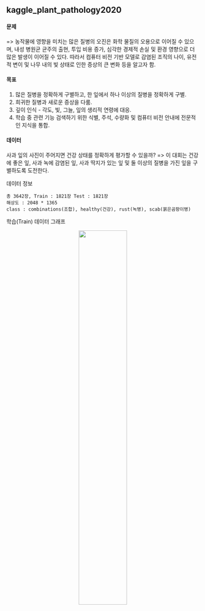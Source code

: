 ## kaggle_plant_pathology2020

#### 문제
=> 농작물에 영향을 미치는 많은 질병의 오진은 화학 물질의 오용으로 이어질 수 있으며, 내성 병원균 균주의 출현, 투입 비용 증가, 심각한 경제적 손실 및 환경 영향으로 더 많은 발생이 이어질 수 있다. 따라서 컴퓨터 비전 기반 모델로 감염된 조직의 나이, 유전적 변이 및 나무 내의 빛 상태로 인한 증상의 큰 변화 등을 알고자 함.

#### 목표 
1. 많은 질병을 정확하게 구별하고, 한 잎에서 하나 이상의 질병을 정확하게 구별.
2. 희귀한 질병과 새로운 증상을 다룸.
3. 깊이 인식 - 각도, 빛, 그늘, 잎의 생리적 연령에 대응.
4. 학습 중 관련 기능 검색하기 위한 식별, 주석, 수량화 및 컴퓨터 비전 안내에 전문적인 지식을 통합.

#### 데이터
사과 잎의 사진이 주어지면 건강 상태를 정확하게 평가할 수 있을까?
=> 이 대회는 건강에 좋은 잎, 사과 녹에 감염된 잎, 사과 딱지가 있는 잎 및 둘 이상의 질병을 가진 잎을 구별하도록 도전한다.

데이터 정보

    총 3642장, Train : 1821장 Test : 1821장
    해상도 : 2048 * 1365
    class : combinations(조합), healthy(건강), rust(녹병), scab(붉은곰팡이병)
    
학습(Train) 데이터 그래프

<p align="center"><img src="https://user-images.githubusercontent.com/45933225/81252299-8fad9780-9060-11ea-8c17-99b1abd089ef.png" width="50%"></p>
